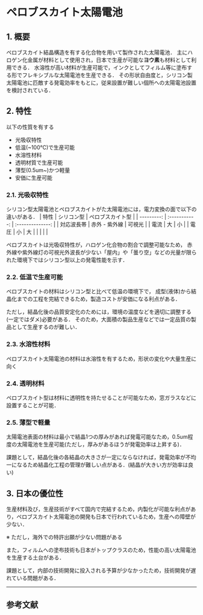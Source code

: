 # ペロブスカイト太陽電池

## 1. 概要
ペロブスカイト結晶構造を有する化合物を用いて製作された太陽電池．
主にハロゲン化金属が材料として使用され，日本で生産が可能な**ヨウ素**も材料として利用できる．
水溶性が高い材料が生産可能で，インクとしてフィルム等に塗布する形でフレキシブルな太陽電池を生産できる．
その形状自由度と，シリコン製太陽電池に匹敵する発電効率をもとに，従来設置が難しい個所への太陽電池設置を検討されている．

## 2. 特性
以下の性質を有する
- 光吸収特性
- 低温(~100℃)で生産可能
- 水溶性材料
- 透明材質で生産可能
- 薄型(0.5um~)かつ軽量
- 安価に生産可能

### 2.1. 光吸収特性
シリコン型太陽電池とペロブスカイトがた太陽電池には，電力変換の面で以下の違いがある．
|       特性 |  シリコン型   | ペロブスカイト型 |
| ---------: | :-----------: | :--------------: |
| 対応波長帯 | 赤外 - 紫外線 |      可視光      |
|       電流 |      大       |        小        |
|       電圧 |      小       |        大        |
|            |               |                  |

ペロブスカイトは光吸収特性が，ハロゲン化合物の割合で調整可能なため，
赤外線や紫外線灯の可視光外波長が少ない「屋内」や「曇り空」などの光量が限られた環境下ではシリコン型以上の発電性能を示す．

### 2.2. 低温で生産可能
ペロブスカイトの材料はシリコン型と比べて低温の環境下で，
成型(液体)から結晶化までの工程を完結できるため，製造コストが安価になる利点がある．

ただし，結晶化後の品質安定化のためには，環境の温度などを適切に調整する(一定ではダメ)必要がある．
そのため，大面積の製品生産などでは一定品質の製品として生産するのが難しい．

### 2.3. 水溶性材料
ペロブスカイト太陽電池の材料は水溶性を有するため，形状の変化や大量生産に向く

### 2.4. 透明材料
ペロブスカイト型は材料に透明性を持たせることが可能なため，窓ガラスなどに設置することが可能．

### 2.5. 薄型で軽量
太陽電池表面の材料は最小で結晶1つの厚みがあれば発電可能なため，0.5um程度の太陽電池を生産可能(ただし，厚みがあるほうが発電効率は上昇する)．

課題として，結晶化後の各結晶の大きさが一定にならなければ，発電効率が不均一になるため結晶化工程の管理が難しい点がある．(結晶が大きい方が効率は良い)

## 3. 日本の優位性
生産材料及び，生産技術がすべて国内で完結するため，内製化が可能な利点があり，ペロブスカイト太陽電池の開発も日本で行われているため，生産への障壁が少ない．

※ ただし，海外での特許出願が少ない問題がある

また，フィルムへの塗布技術も日本がトップクラスのため，性能の高い太陽電池を生産する土台がある．

課題として，内部の技術開発に投入される予算が少なかったため，技術開発が遅れている問題がある．

---
## 参考文献
